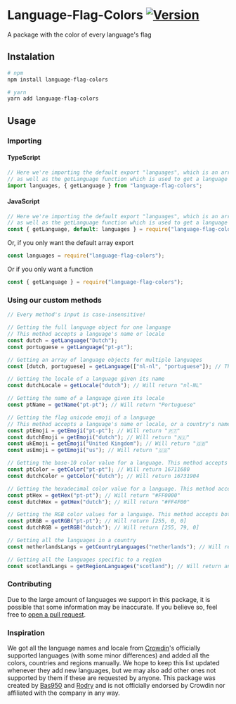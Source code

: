 # Language-Flag-Colors [![Version](https://img.shields.io/npm/v/language-flag-colors.svg)](https://www.npmjs.com/package/language-flag-colors)

A package with the color of every language's flag

## Instalation

```bash
# npm
npm install language-flag-colors

# yarn
yarn add language-flag-colors
```

## Usage

### Importing

#### TypeScript

```ts
// Here we're importing the default export "languages", which is an array with all the language objects
// as well as the getLanguage function which is used to get a language object or an array of language objects
import languages, { getLanguage } from "language-flag-colors";
```

#### JavaScript

```js
// Here we're importing the default export "languages", which is an array with all the language objects
// as well as the getLanguage function which is used to get a language object or an array of language objects
const { getLanguage, default: languages } = require("language-flag-colors");
```

Or, if you only want the default array export

```js
const languages = require("language-flag-colors");
```

Or if you only want a function

```js
const { getLanguage } = require("language-flag-colors");
```

### Using our custom methods

```js
// Every method's input is case-insensitive!

// Getting the full language object for one language
// This method accepts a language's name or locale
const dutch = getLanguage("Dutch");
const portuguese = getLanguage("pt-pt");

// Getting an array of language objects for multiple languages
const [dutch, portuguese] = getLanguage(["nl-nl", "portuguese"]); // This will return an array with the language objects corresponding to Dutch and Portuguese

// Getting the locale of a language given its name
const dutchLocale = getLocale("dutch"); // Will return "nl-NL"

// Getting the name of a language given its locale
const ptName = getName("pt-pt"); // Will return "Portuguese"

// Getting the flag unicode emoji of a language
// This method accepts a language's name or locale, or a country's name or code
const ptEmoji = getEmoji("pt-pt"); // Will return "🇵🇹"
const dutchEmoji = getEmoji("dutch"); // Will return "🇳🇱"
const ukEmoji = getEmoji("United Kingdom"); // Will return "🇬🇧"
const usEmoji = getEmoji("us"); // Will return "🇺🇸"

// Getting the base-10 color value for a language. This method accepts both locales and names
const ptColor = getColor("pt-pt"); // Will return 16711680
const dutchColor = getColor("dutch"); // Will return 16731904

// Getting the hexadecimal color value for a language. This method accepts both locales and names
const ptHex = getHex("pt-pt"); // Will return "#FF0000"
const dutchHex = getHex("dutch"); // Will return "#FF4F00"

// Getting the RGB color values for a language. This method accepts both locales and names
const ptRGB = getRGB("pt-pt"); // Will return [255, 0, 0]
const dutchRGB = getRGB("dutch"); // Will return [255, 79, 0]

// Getting all the languages in a country
const netherlandsLangs = getCountryLanguages("netherlands"); // Will return an array with the language objects for Dutch, Frisian, Limburgish and Zeelandic

// Getting all the languages specific to a region
const scotlandLangs = getRegionLanguages("scotland"); // Will return an array with the language objects for Scots and Scottish Gaelic
```

### Contributing

Due to the large amount of languages we support in this package, it is possible that some information may be inaccurate. If you believe so, feel free to [open a pull request](https://github.com/Bas950/Language-Flag-Colors/compare).

### Inspiration

We got all the language names and locale from [Crowdin](https://crowdin.com)'s officially supported languages (with some minor differences) and added all the colors, countries and regions manually. We hope to keep this list updated whenever they add new languages, but we may also add other ones not supported by them if these are requested by anyone. This package was created by [Bas950](https://github.com/Bas950) and [Rodry](https://github.com/ImRodry) and is not officially endorsed by Crowdin nor affiliated with the company in any way.
